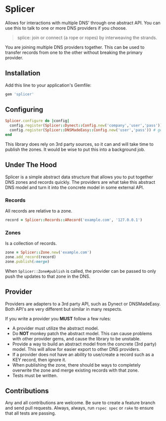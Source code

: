 # Splicer

Allows for interactions with multiple DNS' through one abstract API. You can use
this to talk to one or more DNS providers if you choose.

> splice: join or connect (a rope or ropes) by interweaving the strands.

You are joining multiple DNS providers together. This can be used to transfer
records from one to the other without breaking the primary provider.


## Installation

Add this line to your application's Gemfile:

```rb
gem 'splicer'
```


## Configuring

```rb
Splicer.configure do |config|
  config.register(Splicer::Dynect::Config.new('company','user','pass')) # gem 'splicer-dynect'
  config.register(Splicer::DNSMadeEasy::Config.new('user','pass')) # gem 'splicer-dns_made_easy'
end
```

This library does rely on 3rd party sources, so it can and will take time to
publish the zones. It would be wise to put this into a background job.


## Under The Hood

Splicer is a simple abstract data structure that allows you to put together DNS
zones and records quickly. The providers are what take this abstract DNS model
and turn it into the concrete model in some external API.


### Records

All records are relative to a zone.

```rb
record = Splicer::Records::ARecord('example.com', '127.0.0.1')
```

### Zones

Is a collection of records.

```rb
zone = Splicer::Zone.new('example.com')
zone.add_record(record)
zone.publish(:merge)
```

When `Splicer::Zone#publish` is called, the provider can be passed to only push
the updates to that zone in the DNS.


## Provider

Providers are adapters to a 3rd party API, such as Dynect or DNSMadeEasy. Both
API's are very different but similar in many respects.

If you write a provider you **MUST** follow a few rules:

  * A provider must utilize the abstract model.
  * Do **NOT** monkey patch the abstract model. This can cause problems with
    other provider gems, and cause the library to be unstable.
  * Provide a way to build an abstract model from the concrete (3rd party)
    model. This will allow for easier export to other DNS providers.
  * If a provider does not have an ability to use/create a record such as a KEY
    record, then ignore it.
  * When publishing the zone, there should be ways to completely overwrite the
    zone and merge existing records with that zone.
  * Tests must be written.


## Contributions

Any and all contributions are welcome. Be sure to create a feature branch and
send pull requests. Always, always, run `rspec spec` or `rake` to ensure that
all tests are passing.
